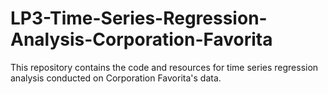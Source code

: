 # LP3-Time-Series-Regression-Analysis-Corporation-Favorita
This repository contains the code and resources for time series regression analysis conducted on Corporation Favorita's data.
